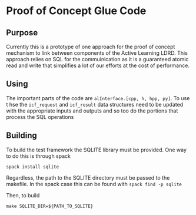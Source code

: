 # Proof of Concept Glue Code

## Purpose

Currently this is a prototype of one approach for the proof of concept mechanism to link between components of the Active Learning LDRD. This approach relies on SQL for the commuinication as it is a guaranteed atomic read and write that simplifies a lot of our efforts at the cost of performance.

## Using

The important parts of the code are ```alInterface.[cpp, h, hpp, py]```. To use t hse the ```icf_request``` and ```icf_result``` data structures need to be updated with the appropriate inputs and outputs and so too do the portions that process the SQL operations

## Building

To build the test framework the SQLITE library must be provided. One way to do this is through spack

```spack install sqlite```

Regardless, the path to the SQLITE directory must be passed to the makefile. In the spack case this can be found with ```spack find -p sqlite```

Then, to build

```make SQLITE_DIR=${PATH_TO_SQLITE}```
